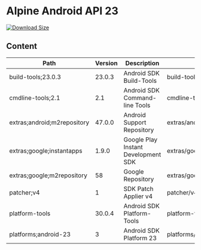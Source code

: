 # Alpine Android API 23

[![Download Size](https://images.microbadger.com/badges/image/alvrme/alpine-android:android-23.svg)](https://microbadger.com/images/alvrme/alpine-android:android-23)

## Content

| Path                        | Version | Description                         | Location                     |
|-----------------------------|---------|-------------------------------------|------------------------------|
| build-tools;23.0.3          | 23.0.3  | Android SDK Build-Tools             | build-tools/23.0.3/          |
| cmdline-tools;2.1           | 2.1     | Android SDK Command-line Tools      | cmdline-tools/tools/         |
| extras;android;m2repository | 47.0.0  | Android Support Repository          | extras/android/m2repository/ |
| extras;google;instantapps   | 1.9.0   | Google Play Instant Development SDK | extras/google/instantapps/   |
| extras;google;m2repository  | 58      | Google Repository                   | extras/google/m2repository/  |
| patcher;v4                  | 1       | SDK Patch Applier v4                | patcher/v4/                  |
| platform-tools              | 30.0.4  | Android SDK Platform-Tools          | platform-tools/              |
| platforms;android-23        | 3       | Android SDK Platform 23             | platforms/android-23/        |